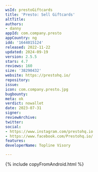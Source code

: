 ```yaml
---
wsId: prestoGiftcards
title: 'Presto: Sell Giftcards'
altTitle: 
authors:
- danny
appId: com.company.presto
appCountry: ng
idd: '1644015124'
released: 2022-11-22
updated: 2024-09-19
version: 2.5.5
stars: 4.7
reviews: 160
size: '38290432'
website: https://prestohq.io/
repository: 
issue: 
icon: com.company.presto.jpg
bugbounty: 
meta: ok
verdict: nowallet
date: 2023-07-31
signer: 
reviewArchive: 
twitter: 
social:
- https://www.instagram.com/prestohq.io
- https://www.facebook.com/Prestohq.io/
features: 
developerName: Topline Visory

---
```


{% include copyFromAndroid.html %}